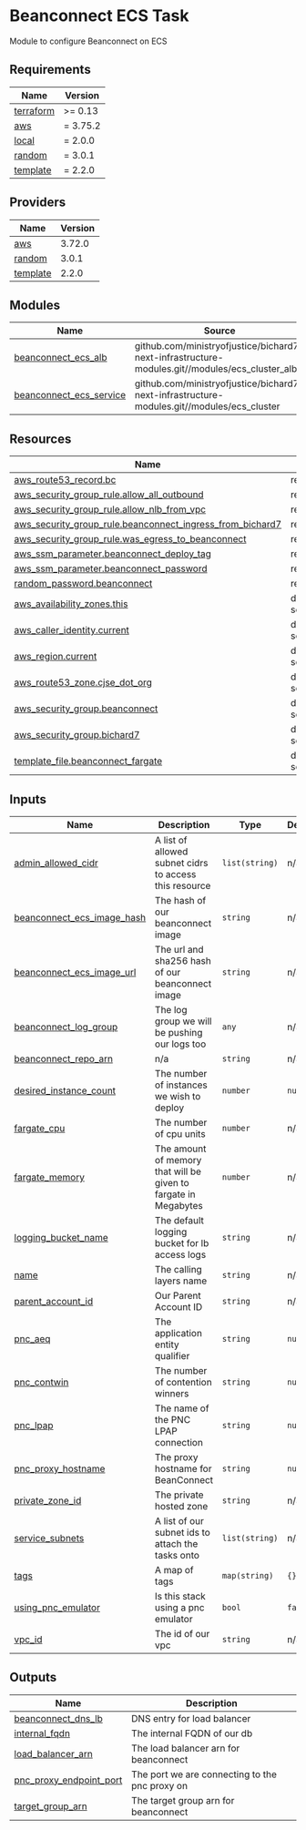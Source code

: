 # Beanconnect ECS Task

Module to configure Beanconnect on ECS
<!-- BEGIN_TF_DOCS -->
## Requirements

| Name | Version |
|------|---------|
| <a name="requirement_terraform"></a> [terraform](#requirement\_terraform) | >= 0.13 |
| <a name="requirement_aws"></a> [aws](#requirement\_aws) | = 3.75.2 |
| <a name="requirement_local"></a> [local](#requirement\_local) | = 2.0.0 |
| <a name="requirement_random"></a> [random](#requirement\_random) | = 3.0.1 |
| <a name="requirement_template"></a> [template](#requirement\_template) | = 2.2.0 |

## Providers

| Name | Version |
|------|---------|
| <a name="provider_aws"></a> [aws](#provider\_aws) | 3.72.0 |
| <a name="provider_random"></a> [random](#provider\_random) | 3.0.1 |
| <a name="provider_template"></a> [template](#provider\_template) | 2.2.0 |

## Modules

| Name | Source | Version |
|------|--------|---------|
| <a name="module_beanconnect_ecs_alb"></a> [beanconnect\_ecs\_alb](#module\_beanconnect\_ecs\_alb) | github.com/ministryofjustice/bichard7-next-infrastructure-modules.git//modules/ecs_cluster_alb | n/a |
| <a name="module_beanconnect_ecs_service"></a> [beanconnect\_ecs\_service](#module\_beanconnect\_ecs\_service) | github.com/ministryofjustice/bichard7-next-infrastructure-modules.git//modules/ecs_cluster | n/a |

## Resources

| Name | Type |
|------|------|
| [aws_route53_record.bc](https://registry.terraform.io/providers/hashicorp/aws/3.75.2/docs/resources/route53_record) | resource |
| [aws_security_group_rule.allow_all_outbound](https://registry.terraform.io/providers/hashicorp/aws/3.75.2/docs/resources/security_group_rule) | resource |
| [aws_security_group_rule.allow_nlb_from_vpc](https://registry.terraform.io/providers/hashicorp/aws/3.75.2/docs/resources/security_group_rule) | resource |
| [aws_security_group_rule.beanconnect_ingress_from_bichard7](https://registry.terraform.io/providers/hashicorp/aws/3.75.2/docs/resources/security_group_rule) | resource |
| [aws_security_group_rule.was_egress_to_beanconnect](https://registry.terraform.io/providers/hashicorp/aws/3.75.2/docs/resources/security_group_rule) | resource |
| [aws_ssm_parameter.beanconnect_deploy_tag](https://registry.terraform.io/providers/hashicorp/aws/3.75.2/docs/resources/ssm_parameter) | resource |
| [aws_ssm_parameter.beanconnect_password](https://registry.terraform.io/providers/hashicorp/aws/3.75.2/docs/resources/ssm_parameter) | resource |
| [random_password.beanconnect](https://registry.terraform.io/providers/hashicorp/random/3.0.1/docs/resources/password) | resource |
| [aws_availability_zones.this](https://registry.terraform.io/providers/hashicorp/aws/3.75.2/docs/data-sources/availability_zones) | data source |
| [aws_caller_identity.current](https://registry.terraform.io/providers/hashicorp/aws/3.75.2/docs/data-sources/caller_identity) | data source |
| [aws_region.current](https://registry.terraform.io/providers/hashicorp/aws/3.75.2/docs/data-sources/region) | data source |
| [aws_route53_zone.cjse_dot_org](https://registry.terraform.io/providers/hashicorp/aws/3.75.2/docs/data-sources/route53_zone) | data source |
| [aws_security_group.beanconnect](https://registry.terraform.io/providers/hashicorp/aws/3.75.2/docs/data-sources/security_group) | data source |
| [aws_security_group.bichard7](https://registry.terraform.io/providers/hashicorp/aws/3.75.2/docs/data-sources/security_group) | data source |
| [template_file.beanconnect_fargate](https://registry.terraform.io/providers/hashicorp/template/2.2.0/docs/data-sources/file) | data source |

## Inputs

| Name | Description | Type | Default | Required |
|------|-------------|------|---------|:--------:|
| <a name="input_admin_allowed_cidr"></a> [admin\_allowed\_cidr](#input\_admin\_allowed\_cidr) | A list of allowed subnet cidrs to access this resource | `list(string)` | n/a | yes |
| <a name="input_beanconnect_ecs_image_hash"></a> [beanconnect\_ecs\_image\_hash](#input\_beanconnect\_ecs\_image\_hash) | The hash of our beanconnect image | `string` | n/a | yes |
| <a name="input_beanconnect_ecs_image_url"></a> [beanconnect\_ecs\_image\_url](#input\_beanconnect\_ecs\_image\_url) | The url and sha256 hash of our beanconnect image | `string` | n/a | yes |
| <a name="input_beanconnect_log_group"></a> [beanconnect\_log\_group](#input\_beanconnect\_log\_group) | The log group we will be pushing our logs too | `any` | n/a | yes |
| <a name="input_beanconnect_repo_arn"></a> [beanconnect\_repo\_arn](#input\_beanconnect\_repo\_arn) | n/a | `string` | n/a | yes |
| <a name="input_desired_instance_count"></a> [desired\_instance\_count](#input\_desired\_instance\_count) | The number of instances we wish to deploy | `number` | `null` | no |
| <a name="input_fargate_cpu"></a> [fargate\_cpu](#input\_fargate\_cpu) | The number of cpu units | `number` | n/a | yes |
| <a name="input_fargate_memory"></a> [fargate\_memory](#input\_fargate\_memory) | The amount of memory that will be given to fargate in Megabytes | `number` | n/a | yes |
| <a name="input_logging_bucket_name"></a> [logging\_bucket\_name](#input\_logging\_bucket\_name) | The default logging bucket for lb access logs | `string` | n/a | yes |
| <a name="input_name"></a> [name](#input\_name) | The calling layers name | `string` | n/a | yes |
| <a name="input_parent_account_id"></a> [parent\_account\_id](#input\_parent\_account\_id) | Our Parent Account ID | `string` | n/a | yes |
| <a name="input_pnc_aeq"></a> [pnc\_aeq](#input\_pnc\_aeq) | The application entity qualifier | `string` | `null` | no |
| <a name="input_pnc_contwin"></a> [pnc\_contwin](#input\_pnc\_contwin) | The number of contention winners | `string` | `null` | no |
| <a name="input_pnc_lpap"></a> [pnc\_lpap](#input\_pnc\_lpap) | The name of the PNC LPAP connection | `string` | `null` | no |
| <a name="input_pnc_proxy_hostname"></a> [pnc\_proxy\_hostname](#input\_pnc\_proxy\_hostname) | The proxy hostname for BeanConnect | `string` | `null` | no |
| <a name="input_private_zone_id"></a> [private\_zone\_id](#input\_private\_zone\_id) | The private hosted zone | `string` | n/a | yes |
| <a name="input_service_subnets"></a> [service\_subnets](#input\_service\_subnets) | A list of our subnet ids to attach the tasks onto | `list(string)` | n/a | yes |
| <a name="input_tags"></a> [tags](#input\_tags) | A map of tags | `map(string)` | `{}` | no |
| <a name="input_using_pnc_emulator"></a> [using\_pnc\_emulator](#input\_using\_pnc\_emulator) | Is this stack using a pnc emulator | `bool` | `false` | no |
| <a name="input_vpc_id"></a> [vpc\_id](#input\_vpc\_id) | The id of our vpc | `string` | n/a | yes |

## Outputs

| Name | Description |
|------|-------------|
| <a name="output_beanconnect_dns_lb"></a> [beanconnect\_dns\_lb](#output\_beanconnect\_dns\_lb) | DNS entry for load balancer |
| <a name="output_internal_fqdn"></a> [internal\_fqdn](#output\_internal\_fqdn) | The internal FQDN of our db |
| <a name="output_load_balancer_arn"></a> [load\_balancer\_arn](#output\_load\_balancer\_arn) | The load balancer arn for beanconnect |
| <a name="output_pnc_proxy_endpoint_port"></a> [pnc\_proxy\_endpoint\_port](#output\_pnc\_proxy\_endpoint\_port) | The port we are connecting to the pnc proxy on |
| <a name="output_target_group_arn"></a> [target\_group\_arn](#output\_target\_group\_arn) | The target group arn for beanconnect |
<!-- END_TF_DOCS -->
